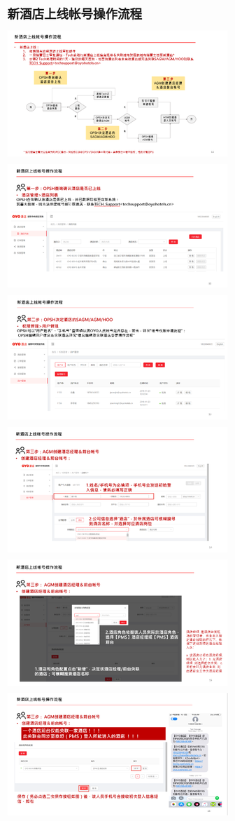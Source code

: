 # 新酒店上线帐号操作流程

![](../../../.gitbook/assets/image%20%28191%29.png)

  


![](../../../.gitbook/assets/image%20%28130%29.png)

  


![](../../../.gitbook/assets/image%20%28234%29.png)

![](../../../.gitbook/assets/image%20%28313%29.png)

  


![](../../../.gitbook/assets/image%20%2890%29.png)

  


![](../../../.gitbook/assets/image%20%28226%29.png)

